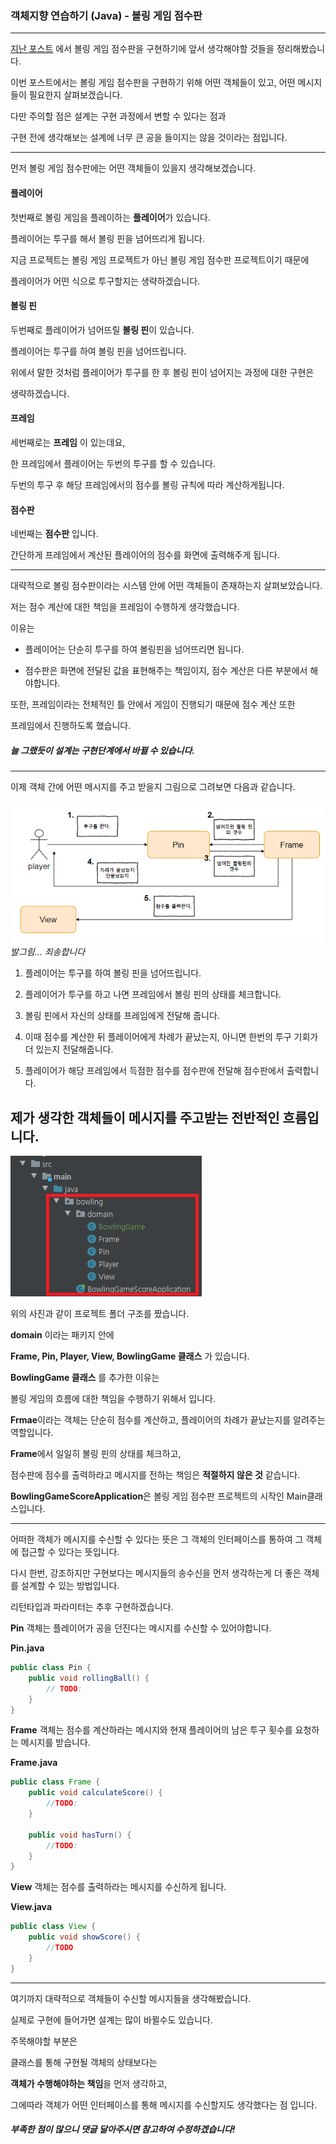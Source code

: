 ### 객체지향 연습하기 (Java) - 볼링 게임 점수판

---

[지난 포스트](https://pro-dev.tistory.com/50) 에서 볼링 게임 점수판을 구현하기에 앞서 생각해야할 것들을 정리해봤습니다.

이번 포스트에서는 볼링 게임 점수판을 구현하기 위해 어떤 객체들이 있고, 어떤 메시지들이 필요한지 살펴보겠습니다.

다만 주의할 점은 설계는 구현 과정에서 변할 수 있다는 점과

구현 전에 생각해보는 설계에 너무 큰 공을 들이지는 않을 것이라는 점입니다.

---

먼저 볼링 게임 점수판에는 어떤 객체들이 있을지 생각해보겠습니다.

#### 플레이어

첫번째로 볼링 게임을 플레이하는 **플레이어**가 있습니다.

플레이어는 투구를 해서 볼링 핀을 넘어뜨리게 됩니다.

지금 프로젝트는 볼링 게임 프로젝트가 아닌 볼링 게임 점수판 프로젝트이기 때문에

플레이어가 어떤 식으로 투구할지는 생략하겠습니다.

#### 볼링 핀 

두번째로 플레이어가 넘어뜨릴 **볼링 핀**이 있습니다.

플레이어는 투구를 하여 볼링 핀을 넘어뜨립니다.

위에서 말한 것처럼 플레이어가 투구를 한 후 볼링 핀이 넘어지는 과정에 대한 구현은 

생략하겠습니다.

#### 프레임

세번째로는 **프레임** 이 있는데요, 

한 프레임에서 플레이어는 두번의 투구를 할 수 있습니다.

두번의 투구 후 해당 프레임에서의 점수를 볼링 규칙에 따라 계산하게됩니다.

#### 점수판

네번째는 **점수판** 입니다.

간단하게 프레임에서 계산된 플레이어의 점수를 화면에 출력해주게 됩니다.

----

대략적으로 볼링 점수판이라는 시스템 안에 어떤 객체들이 존재하는지 살펴보았습니다.

저는 점수 계산에 대한 책임을 프레임이 수행하게 생각했습니다.

이유는 

* 플레이어는 단순히 투구를 하여 볼링핀을 넘어뜨리면 됩니다.

* 점수판은 화면에 전달된 값을 표현해주는 책임이지, 점수 계산은 다른 부분에서 해야합니다.

또한, 프레임이라는 전체적인 틀 안에서 게임이 진행되기 때문에 점수 계산 또한 

프레임에서 진행하도록 했습니다.

##### 늘 그랬듯이 설계는 구현단계에서 바뀔 수 있습니다.

----

이제 객체 간에 어떤 메시지를 주고 받을지 그림으로 그려보면 다음과 같습니다.

![oop Pic](images/oopPic.png)
_발그림... 죄송합니다_

1. 플레이어는 투구를 하여 볼링 핀을 넘어뜨립니다.

2. 플레이어가 투구를 하고 나면 프레임에서 볼링 핀의 상태를 체크합니다.

3. 볼링 핀에서 자신의 상태를 프레임에게 전달해 줍니다.

4. 이때 점수를 계산한 뒤 플레이어에게 차례가 끝났는지, 아니면 한번의 투구 기회가 더 있는지 전달해줍니다.

5. 플레이어가 해당 프레임에서 득점한 점수를 점수판에 전달해 점수판에서 출력합니다.

제가 생각한 객체들이 메시지를 주고받는 전반적인 흐름입니다.
---

![create prj](images/createproject.png)

위의 사진과 같이 프로젝트 폴더 구조를 짰습니다.

**domain** 이라는 패키지 안에 

**Frame, Pin, Player, View, BowlingGame 클래스** 가 있습니다.

**BowlingGame 클래스** 를 추가한 이유는

볼링 게임의 흐름에 대한 책임을 수행하기 위해서 입니다.

**Frmae**이라는 객체는 단순히 점수를 계산하고, 플레이어의 차례가 끝났는지를 알려주는 역할입니다.

**Frame**에서 일일히 볼링 핀의 상태를 체크하고,

점수판에 점수를 출력하라고 메시지를 전하는 책임은 **적절하지 않은 것** 같습니다.

**BowlingGameScoreApplication**은 볼링 게임 점수판 프로젝트의 시작인 Main클래스입니다.

---

어떠한 객체가 메시지를 수신할 수 있다는 뜻은 그 객체의 인터페이스를 통하여 그 객체에 접근할 수 있다는 뜻입니다.

다시 한번, 강조하지만 구현보다는 메시지들의 송수신을 먼저 생각하는게 더 좋은 객체를 설계할 수 있는 방법입니다.

리턴타입과 파라미터는 추후 구현하겠습니다.

**Pin** 객체는 플레이어가 공을 던진다는 메시지를 수신할 수 있어야합니다.

**Pin.java**
```java
public class Pin {
    public void rollingBall() {
        // TODO:
    }
}
```

**Frame** 객체는 점수를 계산하라는 메시지와 현재 플레이어의 남은 투구 횟수를 요청하는 메시지를 받습니다.

**Frame.java**
```java
public class Frame {
    public void calculateScore() {
        //TODO:
    }

    public void hasTurn() {
        //TODO:
    }
}
```

**View** 객체는 점수를 출력하라는 메시지를 수신하게 됩니다.

**View.java**
```java
public class View {
    public void showScore() {
        //TODO
    }
}
```
---

여기까지 대략적으로 객체들이 수신할 메시지들을 생각해봤습니다.

실제로 구현에 들어가면 설계는 많이 바뀔수도 있습니다.

주목해야할 부분은 

클래스를 통해 구현될 객체의 상태보다는 

**객체가 수행해야하는 책임**을 먼저 생각하고,

그에따라 객체가 어떤 인터페이스를 통해 메시지를 수신할지도 생각했다는 점 입니다.

##### 부족한 점이 많으니 댓글 달아주시면 참고하여 수정하겠습니다!


